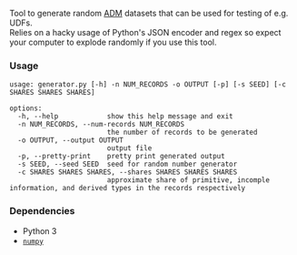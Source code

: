 Tool to generate random [ADM](https://asterixdb.apache.org/docs/0.9.8/datamodel.html) datasets that can be used for testing of e.g. UDFs.  
Relies on a hacky usage of Python's JSON encoder and regex so expect your computer to explode randomly if you use this tool.

### Usage
```
usage: generator.py [-h] -n NUM_RECORDS -o OUTPUT [-p] [-s SEED] [-c SHARES SHARES SHARES]

options:
  -h, --help            show this help message and exit
  -n NUM_RECORDS, --num-records NUM_RECORDS
                        the number of records to be generated
  -o OUTPUT, --output OUTPUT
                        output file
  -p, --pretty-print    pretty print generated output
  -s SEED, --seed SEED  seed for random number generator
  -c SHARES SHARES SHARES, --shares SHARES SHARES SHARES
                        approximate share of primitive, incomple information, and derived types in the records respectively
```

### Dependencies
* Python 3
* [`numpy`](https://pypi.org/project/numpy/)

